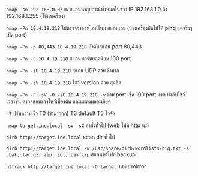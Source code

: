 `nmap -sn 192.168.0.0/16` 
สแกนหาอุปกรณ์ทั้งหมดในช่วง IP 192.168.1.0 ถึง 192.168.1.255 (ใช้หาเครื่อง)

`nmap -Pn 10.4.19.218`
ไม่ตรวจว่าออนไลน์ไหม สแกนเลย (บางเครื่องปิดไม่ให้ ping แต่จริงๆเปิด port)

`nmap -Pn -p 80,443 10.4.19.218`
บังคับสแกน port 80,443

`nmap -Pn -F 10.4.19.218`
สแกนพอร์ทยอดนิยม 100 port

`nmap -Pn -sU 10.4.19.218`
สแกน UDP  ด้วย ช้ามาก 

`nmap -Pn -sV 10.4.19.218`
โชว์ version ด้วย สุดฮิต

`nmap -Pn -F -sV -O -sC 10.4.19.218 -v`
ข้าม port เช็ค 100 port แรก บังคับโชว์เวอร์ชั่น ตรวจสอบช่วงโหว่เบื้องต้น และแสดงผลละเอียด

`-T` ปรับความเร็ว
T0 (ช้ามากกก) T3 default T5 ไวจัด

`nmap target.ine.local -sV -sC`
คำสั่งทั่วไป (web ไม่มี http นะ)

`dirb http://target.ine.local` 
scan dir ทั่วไป

`dirb http://target.ine.local -w /usr/share/dirb/wordlists/big.txt -X .bak,.tar.gz,.zip,.sql,.bak.zip`
สแกนหาไฟล์ backup

`httrack http://target.ine.local -O target.html` 
mirror 

